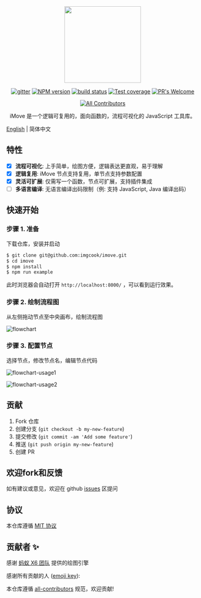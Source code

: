 <div align="center">
  <img src="https://ss1.bdstatic.com/70cFuXSh_Q1YnxGkpoWK1HF6hhy/it/u=3874775950,1064987171&fm=26&gp=0.jpg" width="200px">
  
  [![gitter][gitter-image]][gitter-url]
  [![NPM version][npm-image]][npm-url]
  [![build status][travis-image]][travis-url]
  [![Test coverage][coveralls-image]][coveralls-url]
  [![PR's Welcome][pr-welcoming-image]][pr-welcoming-url]

  <!-- ALL-CONTRIBUTORS-BADGE:START - Do not remove or modify this section -->
  [![All Contributors](https://img.shields.io/badge/all_contributors-0-orange.svg?style=flat-square)](#contributors-)
  <!-- ALL-CONTRIBUTORS-BADGE:END -->

</div>

<p align="center">
  iMove 是一个逻辑可复用的，面向函数的，流程可视化的 JavaScript 工具库。
</p>


[English](./README.en-US.md) | 简体中文

## 特性

- [x] **流程可视化**: 上手简单，绘图方便，逻辑表达更直观，易于理解
- [x] **逻辑复用**: iMove 节点支持复用，单节点支持参数配置
- [x] **灵活可扩展**: 仅需写一个函数，节点可扩展，支持插件集成
- [ ] **多语言编译**: 无语言编译出码限制（例: 支持 JavaScript, Java 编译出码）

## 快速开始

### 步骤 1. 准备

下载仓库，安装并启动

```bash
$ git clone git@github.com:imgcook/imove.git
$ cd imove
$ npm install
$ npm run example
```
此时浏览器会自动打开 `http://localhost:8000/` ，可以看到运行效果。

### 步骤 2. 绘制流程图

从左侧拖动节点至中央画布，绘制流程图

![flowchart](https://img.alicdn.com/tfs/TB1aoYe4pP7gK0jSZFjXXc5aXXa-3090-1806.jpg)

### 步骤 3. 配置节点

选择节点，修改节点名，编辑节点代码

![flowchart-usage1](https://img.alicdn.com/tfs/TB1z6DKoZieb18jSZFvXXaI3FXa-1924-1125.png)

![flowchart-usage2](https://img.alicdn.com/tfs/TB1lC26tTM11u4jSZPxXXahcXXa-1924-1125.png)

## 贡献

1. Fork 仓库
2. 创建分支 (`git checkout -b my-new-feature`)
3. 提交修改 (`git commit -am 'Add some feature'`)
4. 推送 (`git push origin my-new-feature`)
5. 创建 PR

## 欢迎fork和反馈

如有建议或意见，欢迎在 github [issues](https://github.com/imgcook/imove/issues) 区提问

## 协议

本仓库遵循 [MIT 协议](http://www.opensource.org/licenses/MIT)

## 贡献者 ✨

感谢 [蚂蚁 X6 团队](https://github.com/antvis/X6) 提供的绘图引擎

感谢所有贡献的人 ([emoji key](https://allcontributors.org/docs/en/emoji-key)):

<!-- ALL-CONTRIBUTORS-LIST:START - Do not remove or modify this section -->
<!-- prettier-ignore-start -->
<!-- markdownlint-disable -->
<!-- markdownlint-restore -->
<!-- prettier-ignore-end -->
<!-- ALL-CONTRIBUTORS-LIST:END -->

本仓库遵循 [all-contributors](https://github.com/all-contributors/all-contributors) 规范，欢迎贡献!

[npm-image]: https://img.shields.io/npm/v/imgcook/imove.svg?style=flat-square
[npm-url]: https://www.npmjs.com/package/@imove/core
[travis-image]: https://img.shields.io/travis/imgcook/imove/master.svg?style=flat-square
[travis-url]: https://travis-ci.org/imgcook/imove/
[coveralls-image]: https://img.shields.io/codecov/c/github/imgcook/imove.svg?style=flat-square
[coveralls-url]: https://codecov.io/github/imgcook/imove?branch=master
[backers-image]: https://opencollective.com/imgcook/imove/backers/badge.svg?style=flat-square
[sponsors-image]: https://opencollective.com/imgcook/imove/sponsors/badge.svg?style=flat-square
[gitter-image]: https://img.shields.io/gitter/room/imgcook/imove.svg?style=flat-square
[gitter-url]: https://gitter.im/imgcook/imove?utm_source=badge&utm_medium=badge&utm_campaign=pr-badge&utm_content=badge
[#imgcook/imove]: https://webchat.freenode.net/?channels=#imgcook/imove
[pr-welcoming-image]: https://img.shields.io/badge/PRs-welcome-brightgreen.svg?style=flat-square
[pr-welcoming-url]: https://github.com/imgcook/imove/pull/new
